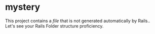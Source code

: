 # mystery

This project contains a *file* that is not generated automatically by Rails.. Let's see your Rails Folder structure proficiency.
